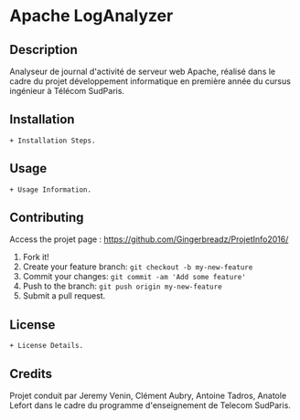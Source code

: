# Apache LogAnalyzer
## Description
Analyseur de journal d'activité de serveur web Apache, réalisé dans le cadre du projet développement informatique en première année du cursus ingénieur à Télécom SudParis.

## Installation

	+ Installation Steps.

## Usage

	+ Usage Information.

## Contributing
Access the projet page : https://github.com/Gingerbreadz/ProjetInfo2016/

1. Fork it!
2. Create your feature branch: `git checkout -b my-new-feature`
3. Commit your changes: `git commit -am 'Add some feature'`
4. Push to the branch: `git push origin my-new-feature`
5. Submit a pull request.

## License

	+ License Details.
	
## Credits
Projet conduit par Jeremy Venin, Clément Aubry, Antoine Tadros, Anatole Lefort dans le cadre du programme d'enseignement de Telecom SudParis. 

